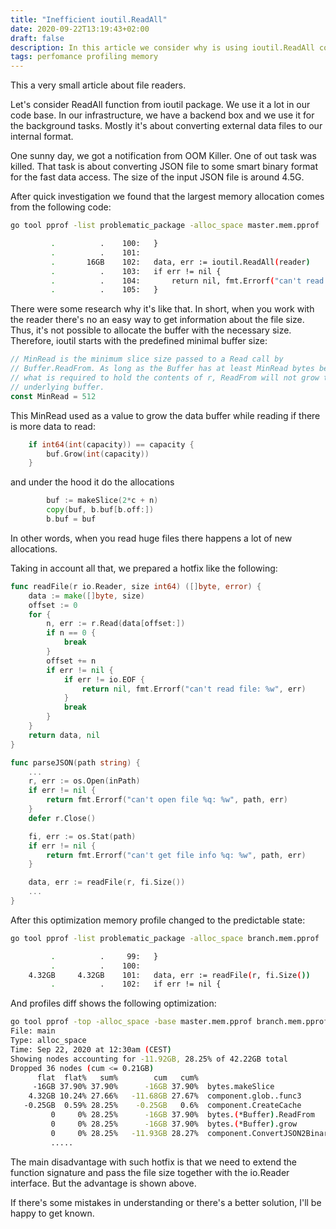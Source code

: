 ```yaml
---
title: "Inefficient ioutil.ReadAll"
date: 2020-09-22T13:19:43+02:00
draft: false
description: In this article we consider why is using ioutil.ReadAll could be ineficient and how to workaround that issue.
tags: perfomance profiling memory
---
```


This a very small article about file readers.


Let's consider ReadAll function from ioutil package.
We use it a lot in our code base.
In our infrastructure, we have a backend box and we use it for the background tasks.
Mostly it's about converting external data files to our internal format.


One sunny day, we got a notification from OOM Killer. One of out task was killed.
That task is about converting JSON file to some smart binary format 
for the fast data access. 
The size of the input JSON file is around 4.5G.


After quick investigation we found that the largest memory allocation comes from the following code:

```bash
go tool pprof -list problematic_package -alloc_space master.mem.pprof

         .          .    100:	}
         .          .    101:
         .       16GB    102:	data, err := ioutil.ReadAll(reader)
         .          .    103:	if err != nil {
         .          .    104:		return nil, fmt.Errorf("can't read file: %w", err)
         .          .    105:	}
```

There were some research why it's like that. 
In short, when you work with the reader there's no an easy way to get information about 
the file size. Thus, it's not possible to allocate the buffer with the necessary size.
Therefore, ioutil starts with the predefined minimal buffer size:

```go
// MinRead is the minimum slice size passed to a Read call by
// Buffer.ReadFrom. As long as the Buffer has at least MinRead bytes beyond
// what is required to hold the contents of r, ReadFrom will not grow the
// underlying buffer.
const MinRead = 512
```

This MinRead used as a value to grow the data buffer while reading if there is more data to read:
```go
	if int64(int(capacity)) == capacity {
		buf.Grow(int(capacity))
	}
```

and under the hood it do the allocations 
```go
		buf := makeSlice(2*c + n)
		copy(buf, b.buf[b.off:])
		b.buf = buf
```
In other words, when you read huge files there happens a lot of new allocations.

Taking in account all that, we prepared a hotfix like the following:

```go
func readFile(r io.Reader, size int64) ([]byte, error) {
	data := make([]byte, size)
	offset := 0
	for {
		n, err := r.Read(data[offset:])
		if n == 0 {
			break
		}
		offset += n
		if err != nil {
			if err != io.EOF {
				return nil, fmt.Errorf("can't read file: %w", err)
			}
			break
		}
	}
	return data, nil
}

func parseJSON(path string) {
    ...
	r, err := os.Open(inPath)
	if err != nil {
		return fmt.Errorf("can't open file %q: %w", path, err)
	}
	defer r.Close()

	fi, err := os.Stat(path)
	if err != nil {
		return fmt.Errorf("can't get file info %q: %w", path, err)
	}

	data, err := readFile(r, fi.Size())
    ...
}
```

After this optimization memory profile changed to the predictable state:
```bash
go tool pprof -list problematic_package -alloc_space branch.mem.pprof

         .          .     99:	}
         .          .    100:
    4.32GB     4.32GB    101:	data, err := readFile(r, fi.Size())
         .          .    102:	if err != nil {
```

And profiles diff shows the following optimization:
```bash
go tool pprof -top -alloc_space -base master.mem.pprof branch.mem.pprof
File: main
Type: alloc_space
Time: Sep 22, 2020 at 12:30am (CEST)
Showing nodes accounting for -11.92GB, 28.25% of 42.22GB total
Dropped 36 nodes (cum <= 0.21GB)
      flat  flat%   sum%        cum   cum%
     -16GB 37.90% 37.90%      -16GB 37.90%  bytes.makeSlice
    4.32GB 10.24% 27.66%   -11.68GB 27.67%  component.glob..func3
   -0.25GB  0.59% 28.25%    -0.25GB   0.6%  component.CreateCache
         0     0% 28.25%      -16GB 37.90%  bytes.(*Buffer).ReadFrom
         0     0% 28.25%      -16GB 37.90%  bytes.(*Buffer).grow
         0     0% 28.25%   -11.93GB 28.27%  component.ConvertJSON2Binary
         .....
```

The main disadvantage with such hotfix is that we need to extend the function signature and 
pass the file size together with the io.Reader interface.
But the advantage is shown above.

If there's some mistakes in understanding or there's a better solution, I'll be happy to get known.

